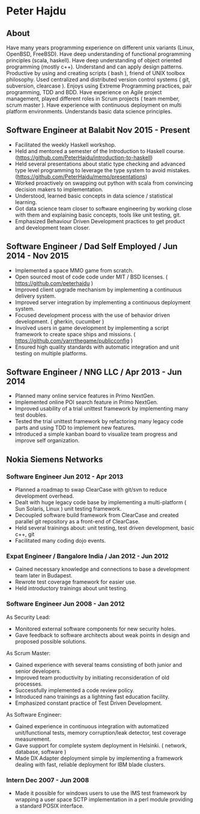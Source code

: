 # Peter Hajdu

## About

Have many years programming experience on different unix variants (Linux, OpenBSD, FreeBSD). Have deep understanding of functional programming principles (scala, haskell). Have deep understanding of object oriented programming (mostly c++). Understand and can apply design patterns. Productive by using and creating scripts ( bash ), friend of UNIX toolbox philosophy. Used centralized and distributed version control systems ( git, subversion, clearcase ). Enjoys using Extreme Programming practices, pair programming, TDD and BDD. Have experience on Agile project management, played different roles in Scrum projects ( team member, scrum master ). Have experience with continuous deployment on multi platform environments. Understands basic data science principles.

## Software Engineer at Balabit Nov 2015 - Present

 * Facilitated the weekly Haskell workshop.
 * Held and mentored a semester of the Introduction to Haskell course. (https://github.com/PeterHajdu/introduction-to-haskell)
 * Held several presentations about static type checking and advanced type level programming to leverage the type system to avoid mistakes. (https://github.com/PeterHajdu/memo/presentations)
 * Worked proactively on swapping out python with scala from convincing decision makers to implementation.
 * Understood, learned basic concepts in data science / statistical learning.
 * Got data science team closer to software engineering by working close with them and explaining basic concepts, tools like unit testing, git.
 * Emphasized Behaviour Driven Development practices to get product and development team closer.

## Software Engineer / Dad Self Employed / Jun 2014 - Nov 2015

 * Implemented a space MMO game from scratch.
 * Open sourced most of code code under MIT / BSD licenses. ( https://github.com/peterhajdu )
 * Improved client upgrade mechanism by implementing a continuous delivery system.
 * Improved server integration by implementing a continuous deployment system.
 * Focused development process with the use of behavior driven development. ( gherkin, cucumber )
 * Involved users in game development by implementing a script framework to create space ships and missions. ( https://github.com/yarrrthegame/publicconfig )
 * Ensured high quality standards with automatic integration and unit testing on multiple platforms.

## Software Engineer / NNG LLC / Apr 2013 - Jun 2014

 * Planned many online service features in Primo NextGen.
 * Implemented online POI search feature in Primo NextGen.
 * Improved usability of a trial unittest framework by implementing many test doubles.
 * Tested the trial unittest framework by refactoring many legacy code parts and using TDD to implement new features.
 * Introduced a simple kanban board to visualize team progress and improve self organization.

## Nokia Siemens Networks

### Software Engineer Jun 2012 - Apr 2013

 * Planned a roadmap to swap ClearCase with git/svn to reduce development overhead.
 * Dealt with huge legacy code base by implementing a multi-platform ( Sun Solaris, Linux ) unit testing framework.
 * Decoupled software build framework from ClearCase and created parallel git repository as a front-end of ClearCase.
 * Held several trainings about: unit testing, test driven development, basic c++, git
 * Facilitated many coding dojo events.

### Expat Engineer / Bangalore India / Jan 2012 - Jun 2012

 * Gained necessary knowledge and connections to base a development team later in Budapest.
 * Rewrote test coverage framework for easier use.
 * Held introductory trainings about unit testing.

### Software Engineer Jun 2008 - Jan 2012

As Security Lead:
 * Monitored external software components for new security holes.
 * Gave feedback to software architects about weak points in design and proposed possible solutions.

As Scrum Master:
 * Gained experience with several teams consisting of both junior and senior developers.
 * Improved team productivity by initiating reconsideration of old processes.
 * Successfully implemented a code review policy.
 * Introduced nano trainings as a lightning fast education facility.
 * Emphasized constant practice of Test Driven Development.

As Software Engineer:
 * Gained experience in continuous integration with automatized unit/functional tests, memory corruption/leak detector, test coverage measurement.
 * Gave support for complete system deployment in Helsinki. ( network, database, software )
 * Made DX Adapter deployment simple by implementing a framework dealing with fast, reliable deployment for IBM blade clusters.

### Intern Dec 2007 - Jun 2008

 * Made it possible for windows users to use the IMS test framework by wrapping a user space SCTP implementation in a perl module providing a standard POSIX interface.

